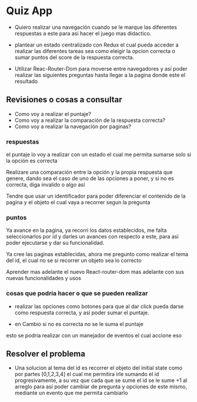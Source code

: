 # Quiz App 
- Quiero realizar una navegación cuando se le marque las diferentes respuestas a este para así hacer el juego mas didactico.

- plantear un estado centralizado con Redux el cual pueda acceder a realizar las diferentes tareas sea como eleigir
la opcion correcta o sumar puntos del score de la respuesta correcta.

- Utilizar Reac-Router-Dom para moverse entre navegadores y así poder realizar las siguientes preguntas hasta llegar a la pagina donde este el resultado

## Revisiones o cosas a consultar 

- Como voy a realizar el puntaje?
- Como voy a realizar la comparación de la respuesta
correcta?
- Como voy a realizar la navegación por paginas?

### respuestas

el puntaje lo voy a realizar con un estado el cual me permita sumarse solo si la opción es correcta

Realizare una comparación entre la opción y la propia respuesta que genere, dando sea el caso de uno de las opciones a poner, y si no es correcta, diga invalido o algo así

Tendre que usar un identificador para poder diferenciar el contenido de la pagina y el objeto el cual vaya a recorrer segun la pregunta 

### puntos

Ya avance en la pagina, ya recorri los datos establecidos, me falta seleccionarlos por id y darles un avances con respecto a este, para así poder ejecutarse y dar su funcionalidad.

Ya cree las paginas establecidas, ahora me pregunto como realizar el tema del id, el cual no se si recorrer un
objeto sea lo correcto

Aprender mas adelante el nuevo React-router-dom mas adelante con sus nuevas funcionalidades y usos

### cosas que podria hacer o que se pueden realizar 

- realizar las opciones como botones para que al dar click pueda darse como respuesta correcta, y así poder sumar el puntaje.

- en Cambio si no es correcta no se le suma el puntaje

esto se podria realizar con un manejador de eventos el cual accione eso 

## Resolver el problema

- Una solucion al tema del id es recorrer el objeto del initial state como por partes [0,1,2,3,4] el cual me permitira irle sumando el id progresivamente, a su vez que cada que se sume el id se le sume +1 al arreglo para así poder cambiar de pregunta y opciones de este mismo, mediante un evento que me permita cambiarlo  